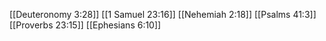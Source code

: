 [[Deuteronomy 3:28]]
[[1 Samuel 23:16]]
[[Nehemiah 2:18]]
[[Psalms 41:3]]
[[Proverbs 23:15]]
[[Ephesians 6:10]]
